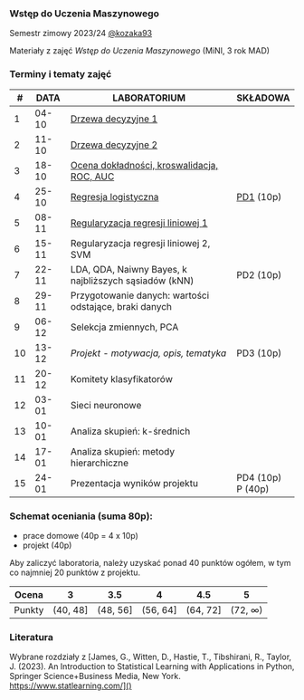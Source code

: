 ### Wstęp do Uczenia Maszynowego

Semestr zimowy 2023/24 [@kozaka93](https://github.com/kozaka93) 

Materiały z zajęć *Wstęp do Uczenia Maszynowego* (MiNI, 3 rok MAD)

### Terminy i tematy zajęć 

<table>
<thead>
  <tr>
    <th>#</th>
    <th>DATA</th>
    <th>LABORATORIUM</th>
    <th>SKŁADOWA</th>
  </tr>
</thead>
<tbody>
  <tr>
    <td>1</td>
    <td>04-10</td>
    <td><a href="https://github.com/kozaka93/2023Z-MachineLearning/tree/main/labs/lab1">Drzewa decyzyjne 1</a></td>
    <td></td>
  </tr>
  <tr>
    <td>2</td>
    <td>11-10</td>
    <td><a href="https://github.com/kozaka93/2023Z-MachineLearning/tree/main/labs/lab2">Drzewa decyzyjne 2</a></td>
    <td></td>
  </tr>
  <tr>
    <td>3</td>
    <td>18-10</td>
    <td><a href="https://github.com/kozaka93/2023Z-MachineLearning/tree/main/labs/lab3">Ocena dokładności, kroswalidacja, ROC, AUC</a></td>
    <td></td>
  </tr>
  <tr>
    <td>4</td>
    <td>25-10</td>
    <td><a href="https://github.com/kozaka93/2023Z-MachineLearning/tree/main/labs/lab4">Regresja logistyczna</a> </td>
    <td><a href="https://github.com/kozaka93/2023Z-MachineLearning/tree/main/homeworks/PD1">PD1</a> (10p)</td>
  </tr>
  <tr>
    <td>5</td>
    <td>08-11</td>
    <td><a href="https://github.com/kozaka93/2023Z-MachineLearning/tree/main/labs/lab5">Regularyzacja regresji liniowej 1</a></td>
    <td></td>
  </tr>
  <tr>
    <td>6</td>
    <td>15-11</td>
    <td>Regularyzacja regresji liniowej 2, SVM</td>
    <td></td>
  </tr>
  <tr>
    <td>7</td>
    <td>22-11</td>
    <td>LDA, QDA, Naiwny Bayes, k najbliższych sąsiadów (kNN)</td>
    <td>PD2 (10p)</td>
  </tr>
  <tr>
    <td>8</td>
    <td>29-11</td>
    <td>Przygotowanie danych: wartości odstające, braki danych</td>
    <td></td>
  </tr>
  <tr>
    <td>9</td>
    <td>06-12</td>
    <td>Selekcja zmiennych, PCA</td>
    <td></td>
  </tr>
  <tr>
    <td>10</td>
    <td>13-12</td>
    <td><i>Projekt - motywacja, opis, tematyka</i> </td>
    <td>PD3 (10p)</td>
  </tr>
  <tr>
    <td>11</td>
    <td>20-12</td>
    <td>Komitety klasyfikatorów</td>
    <td></td>
  </tr>
  <tr>
    <td>12</td>
    <td>03-01</td>
    <td>Sieci neuronowe</td>
    <td></td>
  </tr>
  <tr>
    <td>13</td>
    <td>10-01</td>
    <td>Analiza skupień: k-średnich</td>
    <td></td>
  </tr>
  <tr>
    <td>14</td>
    <td>17-01</td>
    <td>Analiza skupień: metody hierarchiczne</td>
    <td></td>
  </tr>
  <tr>
    <td>15</td>
    <td>24-01</td>
    <td>Prezentacja wyników projektu</td>
    <td>PD4 (10p)<br>P (40p)</td>
  </tr>
</tbody>
</table>

### Schemat oceniania (suma 80p):
- prace domowe (40p = 4 x 10p)
- projekt (40p)

Aby zaliczyć laboratoria, należy uzyskać ponad 40 punktów ogółem, w tym co najmniej 20 punktów z projektu.


| Ocena |  3 | 3.5 | 4 | 4.5 | 5 |
|:---:|:---:|:---:|:---:|:---:|:---:|
| Punkty   | (40, 48] | (48, 56] | (56, 64] | (64, 72] | (72, ∞) |

### Literatura

Wybrane rozdziały z [James, G., Witten, D., Hastie, T., Tibshirani, R., Taylor, J. (2023). An Introduction to Statistical Learning with Applications in Python, Springer Science+Business Media, New York. https://www.statlearning.com/]()



